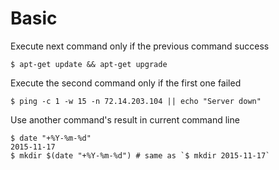 
# Basic

Execute next command only if the previous command success
```
$ apt-get update && apt-get upgrade
```

Execute the second command only if the first one failed
```
$ ping -c 1 -w 15 -n 72.14.203.104 || echo "Server down"
```

Use another command's result in current command line
```
$ date "+%Y-%m-%d"
2015-11-17
$ mkdir $(date "+%Y-%m-%d") # same as `$ mkdir 2015-11-17`
```
